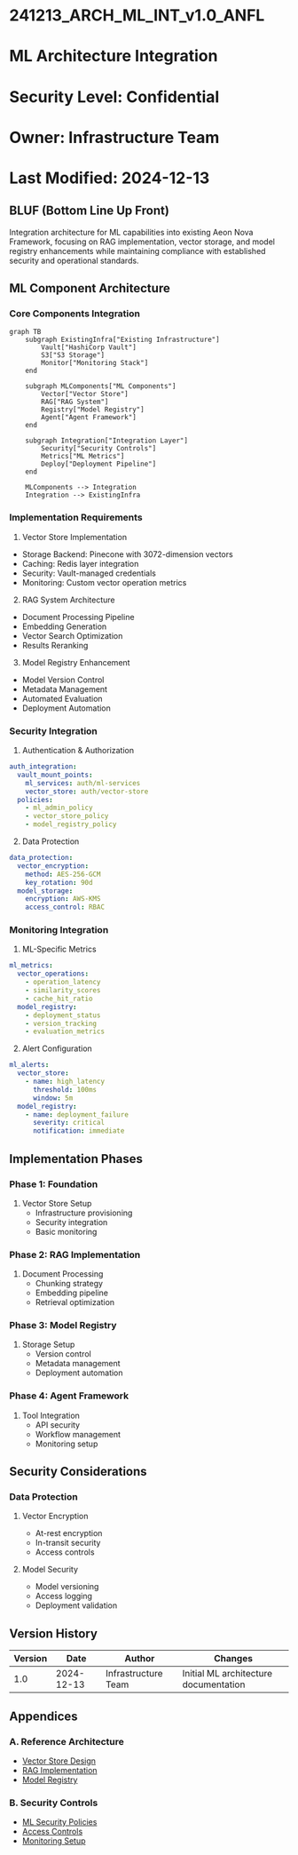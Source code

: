 # 241213_ARCH_ML_INT_v1.0_ANFL
# ML Architecture Integration
# Security Level: Confidential
# Owner: Infrastructure Team
# Last Modified: 2024-12-13

## BLUF (Bottom Line Up Front)
Integration architecture for ML capabilities into existing Aeon Nova Framework, focusing on RAG implementation, vector storage, and model registry enhancements while maintaining compliance with established security and operational standards.

## ML Component Architecture

### Core Components Integration

```mermaid
graph TB
    subgraph ExistingInfra["Existing Infrastructure"]
        Vault["HashiCorp Vault"]
        S3["S3 Storage"]
        Monitor["Monitoring Stack"]
    end

    subgraph MLComponents["ML Components"]
        Vector["Vector Store"]
        RAG["RAG System"]
        Registry["Model Registry"]
        Agent["Agent Framework"]
    end

    subgraph Integration["Integration Layer"]
        Security["Security Controls"]
        Metrics["ML Metrics"]
        Deploy["Deployment Pipeline"]
    end

    MLComponents --> Integration
    Integration --> ExistingInfra
```

### Implementation Requirements

1. Vector Store Implementation
- Storage Backend: Pinecone with 3072-dimension vectors
- Caching: Redis layer integration
- Security: Vault-managed credentials
- Monitoring: Custom vector operation metrics

2. RAG System Architecture
- Document Processing Pipeline
- Embedding Generation
- Vector Search Optimization
- Results Reranking

3. Model Registry Enhancement
- Model Version Control
- Metadata Management
- Automated Evaluation
- Deployment Automation

### Security Integration

1. Authentication & Authorization
```yaml
auth_integration:
  vault_mount_points:
    ml_services: auth/ml-services
    vector_store: auth/vector-store
  policies:
    - ml_admin_policy
    - vector_store_policy
    - model_registry_policy
```

2. Data Protection
```yaml
data_protection:
  vector_encryption:
    method: AES-256-GCM
    key_rotation: 90d
  model_storage:
    encryption: AWS-KMS
    access_control: RBAC
```

### Monitoring Integration

1. ML-Specific Metrics
```yaml
ml_metrics:
  vector_operations:
    - operation_latency
    - similarity_scores
    - cache_hit_ratio
  model_registry:
    - deployment_status
    - version_tracking
    - evaluation_metrics
```

2. Alert Configuration
```yaml
ml_alerts:
  vector_store:
    - name: high_latency
      threshold: 100ms
      window: 5m
  model_registry:
    - name: deployment_failure
      severity: critical
      notification: immediate
```

## Implementation Phases

### Phase 1: Foundation
1. Vector Store Setup
   - Infrastructure provisioning
   - Security integration
   - Basic monitoring

### Phase 2: RAG Implementation
1. Document Processing
   - Chunking strategy
   - Embedding pipeline
   - Retrieval optimization

### Phase 3: Model Registry
1. Storage Setup
   - Version control
   - Metadata management
   - Deployment automation

### Phase 4: Agent Framework
1. Tool Integration
   - API security
   - Workflow management
   - Monitoring setup

## Security Considerations

### Data Protection
1. Vector Encryption
   - At-rest encryption
   - In-transit security
   - Access controls

2. Model Security
   - Model versioning
   - Access logging
   - Deployment validation

## Version History

| Version | Date | Author | Changes |
|---------|------|--------|---------|
| 1.0 | 2024-12-13 | Infrastructure Team | Initial ML architecture documentation |

## Appendices

### A. Reference Architecture
- [Vector Store Design](docs/vector_store.md)
- [RAG Implementation](docs/rag_system.md)
- [Model Registry](docs/model_registry.md)

### B. Security Controls
- [ML Security Policies](security/ml_policies.md)
- [Access Controls](security/access_controls.md)
- [Monitoring Setup](security/monitoring.md)
